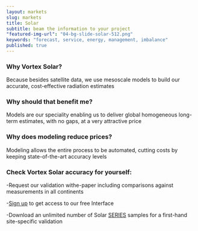 ```yaml
---
layout: markets
slug: markets
title: Solar
subtitle: beam the information to your project
"featured-img-url": "04-bg-slide-solar-512.png"
keywords: "forecast, service, energy, management, imbalance"
published: true
---
```



### Why Vortex Solar?

Because besides satellite data, we use mesoscale models to build our accurate, cost-effective radiation estimates

### Why should that benefit me?

Models are our speciality enabling us to deliver global homogeneous long-term estimates, with no gaps, at a very attractive price

### Why does modeling reduce prices?

Modeling allows the entire process to be automated, cutting costs by keeping state-of-the-art accuracy levels

### Check Vortex Solar accuracy for yourself:

-Request</a> our validation withe-paper including comparisons against measurements in all continents

-<a href="http://interface.vortex.es/signup">Sign up</a> to get access to our free Interface
<!--
with clickable long-term reports worldwide
-->

-Download an unlimited number of Solar <a href="/solutions/sSeries.html">SERIES</a> samples for a first-hand site-specific validation

